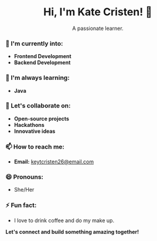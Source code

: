 <div align="center">
  <h1>Hi, I'm Kate Cristen! 👋</h1>
  <p>A passionate learner.</p>
</div>

### 👀 I'm currently into:
* **Frontend Development** 
* **Backend Development** 

### 🌱 I'm always learning:
* **Java**
  
### 💞️ Let's collaborate on:
* **Open-source projects**
* **Hackathons**
* **Innovative ideas**

### 📫 How to reach me:
* **Email:** keytcristen26@email.com


### 😄 Pronouns:
* She/Her

### ⚡ Fun fact:
* I love to drink coffee and do my make up.

**Let's connect and build something amazing together!**
